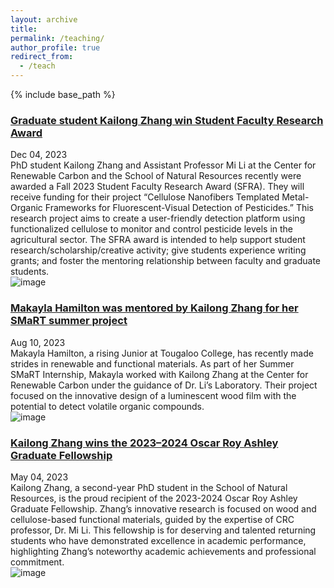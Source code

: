 ```yaml
---
layout: archive
title: 
permalink: /teaching/
author_profile: true
redirect_from:
  - /teach
---
```


{% include base_path %}

### [Graduate student Kailong Zhang win Student Faculty Research Award](https://crc.tennessee.edu/asst-prof-mi-li-and-graduate-student-kailong-zhang-win-student-faculty-research-award/)
Dec 04, 2023  
PhD student Kailong Zhang and Assistant Professor Mi Li at the Center for Renewable Carbon and the School of Natural Resources recently were awarded a Fall 2023 Student Faculty Research Award (SFRA). They will receive funding for their project “Cellulose Nanofibers Templated Metal-Organic Frameworks for Fluorescent-Visual Detection of Pesticides.” This research project aims to create a user-friendly detection platform using functionalized cellulose to monitor and control pesticide levels in the agricultural sector. The SFRA award is intended to help support student research/scholarship/creative activity; give students experience writing grants; and foster the mentoring relationship between faculty and graduate students.  
![image](https://kailongzh.github.io/files/Mi_Kailong.png)



      
### [Makayla Hamilton was mentored by Kailong Zhang for her SMaRT summer project](https://crc.tennessee.edu/smart-interns-complete-summer-projects/)
Aug 10, 2023  
Makayla Hamilton, a rising Junior at Tougaloo College, has recently made strides in renewable and functional materials. As part of her Summer SMaRT Internship, Makayla worked with Kailong Zhang at the Center for Renewable Carbon under the guidance of Dr. Li’s Laboratory. Their project focused on the innovative design of a luminescent wood film with the potential to detect volatile organic compounds.  
![image](https://kailongzh.github.io/files/MakaylaMentor.jpg)



      
### [Kailong Zhang wins the 2023–2024 Oscar Roy Ashley Graduate Fellowship](https://crc.tennessee.edu/crc-phd-student-kailong-zhang-wins-the-2023-2024-oscar-roy-ashley-graduate-fellowship-under-direction-of-prof-li/)
May 04, 2023   
Kailong Zhang, a second-year PhD student in the School of Natural Resources, is the proud recipient of the 2023-2024 Oscar Roy Ashley Graduate Fellowship. Zhang’s innovative research is focused on wood and cellulose-based functional materials, guided by the expertise of CRC professor, Dr. Mi Li. This fellowship is for deserving and talented returning students who have demonstrated excellence in academic performance, highlighting Zhang’s noteworthy academic achievements and professional commitment.  
![image](https://kailongzh.github.io/files/kailong.jpg)






